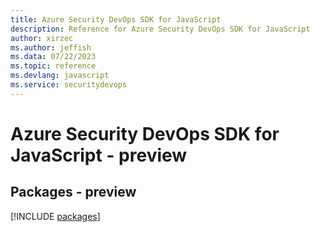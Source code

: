 ```yaml
---
title: Azure Security DevOps SDK for JavaScript
description: Reference for Azure Security DevOps SDK for JavaScript
author: xirzec
ms.author: jeffish
ms.data: 07/22/2023
ms.topic: reference
ms.devlang: javascript
ms.service: securitydevops
---
```

# Azure Security DevOps SDK for JavaScript - preview
## Packages - preview
[!INCLUDE [packages](security-devops-index.md)]
